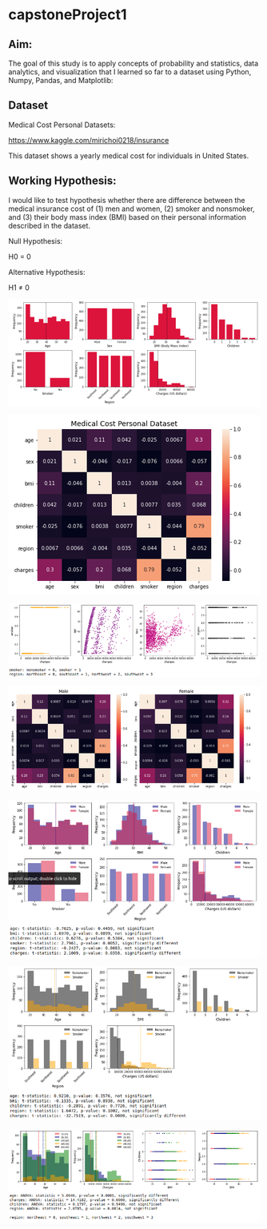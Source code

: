 # capstoneProject1

## Aim:
The goal of this study is to apply concepts of probability and statistics, data analytics, and visualization that I learned so far to a dataset using Python, Numpy, Pandas, and Matplotlib:

## Dataset
Medical Cost Personal Datasets:

https://www.kaggle.com/mirichoi0218/insurance

This dataset shows a yearly medical cost for individuals in United States.

## Working Hypothesis:
I would like to test hypothesis whether there are difference between the medical insurance cost of (1) men and women, (2) smoker and nonsmoker, and (3) their body mass index (BMI) based on their personal information described in the dataset.

Null Hypothesis: 

H0 = 0

Alternative Hypothesis:

H1 ≠ 0

![](image/overallgraphs.png)

![](image/overallcorrmatrix.png)

![](image/scatterplot.png)

![](image/corrmatrix_gender.png)

![](image/graphs_gender.png)

![](image/graphs_smoker.png)

![](image/graphs_bmi.png)

